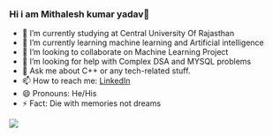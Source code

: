 ### Hi i am Mithalesh kumar yadav👋

- 🔭 I’m currently studying at Central University Of Rajasthan
- 🌱 I’m currently learning machine learning and Artificial intelligence
- 👯 I’m looking to collaborate on Machine Learning Project
- 🤔 I’m looking for help with Complex DSA and MYSQL problems
- 💬 Ask me about C++ or any tech-related stuff.
- 📫 How to reach me:  [LinkedIn](https://www.linkedin.com/in/mithilesh-yadav-bb8852259)
- 😄 Pronouns: He/His
- ⚡ Fact: Die with memories not dreams
<img src = "https://github-readme-stats.vercel.app/api?username=mitboymithalesh&&show_icons=true&title_color=ffff&icon_color=05a653&text_color=7368b3&bg_color=3b0e4a">
